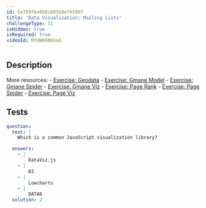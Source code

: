 ```yaml
---
id: 5e7b9f6a0b6c005b0e76f097
title: 'Data Visualization: Mailing Lists'
challengeType: 11
isHidden: true
isRequired: true
videoId: RYdW660KkaQ
---
```


## Description
<section id='description'>
More resources:
- <a href="https://www.youtube.com/watch?v=KfhslNzopxo" target='_blank'>Exercise: Geodata</a>
- <a href="https://www.youtube.com/watch?v=wSpl1-7afAk" target='_blank'>Exercise: Gmane Model</a>
- <a href="https://www.youtube.com/watch?v=H3w4lOFBUOI" target='_blank'>Exercise: Gmane Spider</a>
- <a href="https://www.youtube.com/watch?v=LRqVPMEXByw" target='_blank'>Exercise: Gmane Viz</a>
- <a href="https://www.youtube.com/watch?v=yFRAZBkBDBs" target='_blank'>Exercise: Page Rank</a>
- <a href="https://www.youtube.com/watch?v=sXedPQ_AnWA" target='_blank'>Exercise: Page Spider</a>
- <a href="https://www.youtube.com/watch?v=Fm0hpkxsZoo" target='_blank'>Exercise: Page Viz</a>
</section>

## Tests
<section id='tests'>

```yml
question:
  text: |
    Which is a common JavaScript visualization library?

  answers:
    - |
        DataViz.js
    - |
        D3
    - |
        Lowcharts
    - |
        DATA6
  solution: 2
```

</section>
